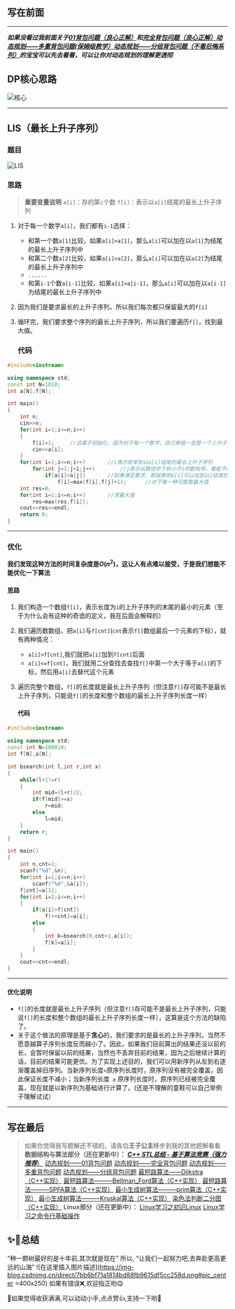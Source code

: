 ## 写在前面

---

***如果没看过我前面关于[01背包问题（良心正解）](https://blog.csdn.net/yourgrandfather_/article/details/135103012)和[完全背包问题（良心正解）](https://blog.csdn.net/yourgrandfather_/article/details/135111459)[动态规划——多重背包问题(保姆级教学）](https://blog.csdn.net/yourgrandfather_/article/details/135125267)[动态规划——分组背包问题（不看后悔系列）](https://blog.csdn.net/yourgrandfather_/article/details/135134277)的宝宝可以先去看看，可以让你对动态规划的理解更透彻***

## DP核心思路

![核心](https://img-blog.csdnimg.cn/img_convert/b77ffbb614f434935ed323b4074a8a01.png#pic_center#pic_center)

---

## LIS（最长上升子序列）

### 题目

![LIS](https://img-blog.csdnimg.cn/direct/b82bf173a5004ba39fefc5a860a66ae5.png#pic_center)

### 思路

> **重要变量说明**
> `a[i]`：存的第`i`个数
> `f[i]`：表示以`a[i]`结尾的最长上升子序列

1. 对于每一个数字`a[i]`，我们都有`i-1`选择：
   - 和第一个数`a[1]`比较，如果`a[i]>a[1]`，那么`a[i]`可以加在以`a[1]`为结尾的最长上升子序列中
   - 和第二个数`a[2]`比较，如果`a[i]>a[2]`，那么`a[i]`可以加在以`a[2]`为结尾的最长上升子序列中
   - `......`
   - 和第`i-1`个数`a[i-1]`比较，如果`a[i]>a[i-1]`，那么`a[i]`可以加在以`a[i-1]`为结尾的最长上升子序列中
2. 因为我们是要求最长的上升子序列，所以我们每次都只保留最大的`f[i]`
3. 循环完，我们要求整个序列的最长上升子序列，所以我们要遍历`f[]`，找到最大值。
   
   ### 代码

```cpp
#include<iostream>

using namespace std;
const int N=1010;
int a[N],f[N];

int main()
{
    int n;
    cin>>n;
    for(int i=1;i<=n;i++)
    {
        f[i]=1;     //这属于初始化，因为对于每一个数字，自己单独一定是一个上升子序列
        cin>>a[i]; 
    }
    for(int i=1;i<=n;i++)       //i表示枚举到以a[i]结尾的最长上升子序列
        for(int j=1;j<i;j++)        //j表示从数组中下标小于i的数枚举，看能不能加到a[i]加到以a[j]为结尾的上升子序列后面
            if(a[i]>a[j])       //如果满足要求，那就表明a[i]可以加到以j结尾的最长上升子序列
                f[i]=max(f[i],f[j]+1);      //对于每一种可能取最大值
    int res=0;
    for(int i=1;i<=n;i++)       //求最大值
        res=max(res,f[i]);
    cout<<res<<endl;
    return 0;
}
```

---

### 优化

**我们发现这种方法的时间复杂度是$O(n^2)$，这让人有点难以接受，于是我们想能不能优化一下算法**

#### 思路

1. 我们构造一个数组`f[i]`，表示长度为`i`的上升子序列的末尾的最小的元素（至于为什么会有这种的奇诡的定义，我在后面会解释的）
2. 我们遍历数数组，把`a[i]`与`f[cnt]`(`cnt`表示`f[]`数组最后一个元素的下标），就有两种情况：
   - `a[i]>f[cnt]`,我们就把`a[i]`加到`f[cnt]`后面
   - `a[i]<=f[cnt]`，我们就用二分查找去查找`f[]`中第一个大于等于`a[i]`的下标，然后用`a[i]`去替代这个元素
3. 遍历完整个数组，`f[]`的长度就是最长上升子序列（但注意`f[]`存可能不是最长上升子序列，只能说`f[]`的长度和整个数组的最长上升子序列长度一样）
   
   #### 代码

```cpp
#include<iostream>

using namespace std;
const int N=100010;
int f[N],a[N];

int bsearch(int l,int r,int x)
{
    while(l+1!=r)
    {
        int mid=(l+r)/2;        
        if(f[mid]>=x)
            r=mid;
        else
            l=mid;
    }
    return r;
}

int main()
{
    int n,cnt=1;
    scanf("%d",&n);
    for(int i=1;i<=n;i++)
        scanf("%d",&a[i]);
    f[cnt]=a[1];
    for(int i=2;i<=n;i++)
    {
        if(a[i]>f[cnt])
            f[++cnt]=a[i];
        else 
        {
            int k=bsearch(0,cnt+1,a[i]);
            f[k]=a[i];
        }
    }
    cout<<cnt<<endl;
}   
```

---

#### 优化说明

- `f[]`的长度就是最长上升子序列（但注意`f[]`存可能不是最长上升子序列，只能说`f[]`的长度和整个数组的最长上升子序列长度一样），这算是这个方法的缺陷了。
- 关于这个做法的原理是基于**贪心**的，我们要求的是最长的上升子序列，当然不愿意越算子序列长度反而越小了。因此，如果我们目前算出的结果还没以前的长，会暂时保留以前的结果，当然也不丢弃目前的结果，因为之后继续计算的话，目前的结果可能更优。为了实现上述目的，我们可以用新序列从左到右逐渐覆盖掉旧序列。当新序列长度`<`原序列长度时，原序列没有被完全覆盖，因此保证长度不减小；当新序列长度` ≥` 原序列长度时，原序列已经被完全覆盖，现在就是以新序列为基础进行计算了。(还是不理解的童鞋可以自己举例子理解试试）

---

## 写在最后

> 如果你觉得我写题解还不错的，请各位**王子公主**移步到我的其他题解看看
> **数据结构与算法部分（还在更新中）：**
> [***C++ STL总结 - 基于算法竞赛（强力推荐***）](https://blog.csdn.net/yourgrandfather_/article/details/135051716?spm=1001.2014.3001.5501)
> [动态规划——01背包问题](https://blog.csdn.net/yourgrandfather_/article/details/135103012?spm=1001.2014.3001.5501)
> [动态规划——完全背包问题](https://blog.csdn.net/yourgrandfather_/article/details/135111459)
> [动态规划——多重背包问题](https://blog.csdn.net/yourgrandfather_/article/details/135125267)
> [动态规划——分组背包问题](https://blog.csdn.net/yourgrandfather_/article/details/135134277)
> [最短路算法——Dijkstra（C++实现）](https://blog.csdn.net/yourgrandfather_/article/details/134869064?spm=1001.2014.3001.5501)
> [最短路算法———Bellman_Ford算法（C++实现）](https://blog.csdn.net/yourgrandfather_/article/details/134935786?spm=1001.2014.3001.5501)
> [最短路算法———SPFA算法（C++实现）](https://blog.csdn.net/yourgrandfather_/article/details/135004393?spm=1001.2014.3001.5501)
> [最小生成树算法———prim算法（C++实现）](https://blog.csdn.net/yourgrandfather_/article/details/135026901?spm=1001.2014.3001.5501)
>     [最小生成树算法———Kruskal算法（C++实现）](https://blog.csdn.net/yourgrandfather_/article/details/135039904?spm=1001.2014.3001.5501)
> [染色法判断二分图（C++实现）](https://blog.csdn.net/yourgrandfather_/article/details/135094296?spm=1001.2014.3001.5501)
> **Linux部分（还在更新中）：**
> [Linux学习之初识Linux](https://blog.csdn.net/yourgrandfather_/article/details/134953315?spm=1001.2014.3001.5501)
> [Linux学习之命令行基础操作](https://blog.csdn.net/yourgrandfather_/article/details/134956923?spm=1001.2014.3001.5501)

## ✨🎉总结

“种一颗树最好的是十年前,其次就是现在”
所以,
“让我们一起努力吧,去奔赴更高更远的山海”
![在这里插入图片描述](https://img-blog.csdnimg.cn/direct/7bb6bf71a1814bd88fb9615df5cc258d.png#pic_center =400x250)
如果有错误❌,欢迎指正哟😋

🎉如果觉得收获满满,可以动动小手,点点赞👍,支持一下哟🎉
